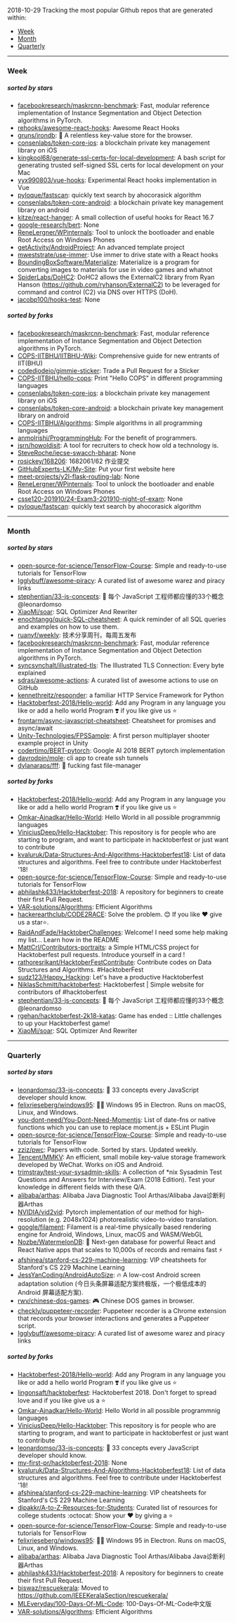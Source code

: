 2018-10-29
Tracking the most popular Github repos that are generated within: 
* [Week](https://github.com/polebug/github_trending_spider/blob/master/2018-10-29.md#week)
* [Month](https://github.com/polebug/github_trending_spider/blob/master/2018-10-29.md#month)
* [Quarterly](https://github.com/polebug/github_trending_spider/blob/master/2018-10-29.md#quarterly)
--- 
### Week 
##### sorted by stars 
* [facebookresearch/maskrcnn-benchmark](https://github.com/facebookresearch/maskrcnn-benchmark): Fast, modular reference implementation of Instance Segmentation and Object Detection algorithms in PyTorch.
* [rehooks/awesome-react-hooks](https://github.com/rehooks/awesome-react-hooks): Awesome React Hooks
* [gruns/irondb](https://github.com/gruns/irondb): :nut_and_bolt: A relentless key-value store for the browser.
* [consenlabs/token-core-ios](https://github.com/consenlabs/token-core-ios): a blockchain private key management library on iOS
* [kingkool68/generate-ssl-certs-for-local-development](https://github.com/kingkool68/generate-ssl-certs-for-local-development): A bash script for generating trusted self-signed SSL certs for local development on your Mac
* [yyx990803/vue-hooks](https://github.com/yyx990803/vue-hooks): Experimental React hooks implementation in Vue
* [pyloque/fastscan](https://github.com/pyloque/fastscan): quickly text search by ahocorasick algorithm
* [consenlabs/token-core-android](https://github.com/consenlabs/token-core-android): a blockchain private key management library on android
* [kitze/react-hanger](https://github.com/kitze/react-hanger): A small collection of useful hooks for React 16.7
* [google-research/bert](https://github.com/google-research/bert): None
* [ReneLergner/WPinternals](https://github.com/ReneLergner/WPinternals): Tool to unlock the bootloader and enable Root Access on Windows Phones
* [getActivity/AndroidProject](https://github.com/getActivity/AndroidProject): An advanced template project
* [mweststrate/use-immer](https://github.com/mweststrate/use-immer): Use immer to drive state with a React hooks
* [BoundingBoxSoftware/Materialize](https://github.com/BoundingBoxSoftware/Materialize): Materialize is a program for converting images to materials for use in video games and whatnot
* [SpiderLabs/DoHC2](https://github.com/SpiderLabs/DoHC2): DoHC2 allows the ExternalC2 library from Ryan Hanson (https://github.com/ryhanson/ExternalC2) to be leveraged for command and control (C2) via DNS over HTTPS (DoH).
* [jacobp100/hooks-test](https://github.com/jacobp100/hooks-test): None
##### sorted by forks 
* [facebookresearch/maskrcnn-benchmark](https://github.com/facebookresearch/maskrcnn-benchmark): Fast, modular reference implementation of Instance Segmentation and Object Detection algorithms in PyTorch.
* [COPS-IITBHU/IITBHU-Wiki](https://github.com/COPS-IITBHU/IITBHU-Wiki): Comprehensive guide for new entrants of IIT(BHU)
* [codediodeio/gimmie-sticker](https://github.com/codediodeio/gimmie-sticker): Trade a Pull Request for a Sticker
* [COPS-IITBHU/hello-cops](https://github.com/COPS-IITBHU/hello-cops): Print "Hello COPS" in different programming languages
* [consenlabs/token-core-ios](https://github.com/consenlabs/token-core-ios): a blockchain private key management library on iOS
* [consenlabs/token-core-android](https://github.com/consenlabs/token-core-android): a blockchain private key management library on android
* [COPS-IITBHU/Algorithms](https://github.com/COPS-IITBHU/Algorithms): Simple algorithms in all programming languages
* [anmolrishi/ProgrammingHub](https://github.com/anmolrishi/ProgrammingHub): For the benefit of programmers.
* [jsrn/howoldisit](https://github.com/jsrn/howoldisit): A tool for recruiters to check how old a technology is.
* [SteveRoche/iecse-swacch-bharat](https://github.com/SteveRoche/iecse-swacch-bharat): None
* [rosickey/168206](https://github.com/rosickey/168206): 1682061/62 作业提交
* [GitHubExperts-LK/My-Site](https://github.com/GitHubExperts-LK/My-Site): Put your first website here
* [meet-projects/y2l-flask-routing-lab](https://github.com/meet-projects/y2l-flask-routing-lab): None
* [ReneLergner/WPinternals](https://github.com/ReneLergner/WPinternals): Tool to unlock the bootloader and enable Root Access on Windows Phones
* [csse120-201910/24-Exam3-201910-night-of-exam](https://github.com/csse120-201910/24-Exam3-201910-night-of-exam): None
* [pyloque/fastscan](https://github.com/pyloque/fastscan): quickly text search by ahocorasick algorithm
--- 
### Month 
##### sorted by stars 
* [open-source-for-science/TensorFlow-Course](https://github.com/open-source-for-science/TensorFlow-Course): Simple and ready-to-use tutorials for TensorFlow 
* [Igglybuff/awesome-piracy](https://github.com/Igglybuff/awesome-piracy): A curated list of awesome warez and piracy links
* [stephentian/33-js-concepts](https://github.com/stephentian/33-js-concepts): :scroll: 每个 JavaScript 工程师都应懂的33个概念 @leonardomso
* [XiaoMi/soar](https://github.com/XiaoMi/soar): SQL Optimizer And Rewriter
* [enochtangg/quick-SQL-cheatsheet](https://github.com/enochtangg/quick-SQL-cheatsheet): A quick reminder of all SQL queries and examples on how to use them. 
* [ruanyf/weekly](https://github.com/ruanyf/weekly): 技术分享周刊，每周五发布
* [facebookresearch/maskrcnn-benchmark](https://github.com/facebookresearch/maskrcnn-benchmark): Fast, modular reference implementation of Instance Segmentation and Object Detection algorithms in PyTorch.
* [syncsynchalt/illustrated-tls](https://github.com/syncsynchalt/illustrated-tls): The Illustrated TLS Connection: Every byte explained
* [sdras/awesome-actions](https://github.com/sdras/awesome-actions): A curated list of awesome actions to use on GitHub
* [kennethreitz/responder](https://github.com/kennethreitz/responder): a familiar HTTP Service Framework for Python
* [Hacktoberfest-2018/Hello-world](https://github.com/Hacktoberfest-2018/Hello-world): Add any  Program in any language you like or add a hello world Program ❣️ if you like give us :star:
* [frontarm/async-javascript-cheatsheet](https://github.com/frontarm/async-javascript-cheatsheet): Cheatsheet for promises and async/await
* [Unity-Technologies/FPSSample](https://github.com/Unity-Technologies/FPSSample): A first person multiplayer shooter example project in Unity
* [codertimo/BERT-pytorch](https://github.com/codertimo/BERT-pytorch): Google AI 2018 BERT pytorch implementation
* [davrodpin/mole](https://github.com/davrodpin/mole): cli app to create ssh tunnels
* [dylanaraps/fff](https://github.com/dylanaraps/fff): :rocket: fucking fast file-manager
##### sorted by forks 
* [Hacktoberfest-2018/Hello-world](https://github.com/Hacktoberfest-2018/Hello-world): Add any  Program in any language you like or add a hello world Program ❣️ if you like give us :star:
* [Omkar-Ajnadkar/Hello-World](https://github.com/Omkar-Ajnadkar/Hello-World): Hello World in all possible programmnig languages
* [ViniciusDeep/Hello-Hacktober](https://github.com/ViniciusDeep/Hello-Hacktober):  This repository is for people who are starting to program, and want to participate in hacktoberfest  or just want to contribute
* [kvaluruk/Data-Structures-And-Algorithms-Hacktoberfest18](https://github.com/kvaluruk/Data-Structures-And-Algorithms-Hacktoberfest18): List of data structures and algorithms. Feel free to contribute under Hacktoberfest '18!
* [open-source-for-science/TensorFlow-Course](https://github.com/open-source-for-science/TensorFlow-Course): Simple and ready-to-use tutorials for TensorFlow 
* [abhilashk433/Hacktoberfest-2018](https://github.com/abhilashk433/Hacktoberfest-2018): A repository for beginners to create their first Pull Request. 
* [VAR-solutions/Algorithms](https://github.com/VAR-solutions/Algorithms): Efficient Algorithms
* [hackerearthclub/CODE2RACE](https://github.com/hackerearthclub/CODE2RACE):  Solve the problem. 😊 If you like ❤ give us a star⭐.
* [RaidAndFade/HacktoberChallenges](https://github.com/RaidAndFade/HacktoberChallenges): Welcome! I need some help making my list... Learn how in the README
* [MattCrl/Contributors-portraits](https://github.com/MattCrl/Contributors-portraits): a Simple HTML/CSS project for Hacktoberfest pull requests. Introduce yourself in a card !
* [rathoresrikant/HacktoberFestContribute](https://github.com/rathoresrikant/HacktoberFestContribute): Contribute codes on Data Structures and Algorithms. #HacktoberFest
* [sudz123/Happy_Hacking](https://github.com/sudz123/Happy_Hacking): Let's have a productive Hacktoberfest
* [NiklasSchmitt/hacktoberfest](https://github.com/NiklasSchmitt/hacktoberfest): Hacktoberfest | Simple website for contributors of #hacktoberfest
* [stephentian/33-js-concepts](https://github.com/stephentian/33-js-concepts): :scroll: 每个 JavaScript 工程师都应懂的33个概念 @leonardomso
* [rgehan/hacktoberfest-2k18-katas](https://github.com/rgehan/hacktoberfest-2k18-katas): Game has ended :: Little challenges to up your Hacktoberfest game!
* [XiaoMi/soar](https://github.com/XiaoMi/soar): SQL Optimizer And Rewriter
--- 
### Quarterly 
##### sorted by stars 
* [leonardomso/33-js-concepts](https://github.com/leonardomso/33-js-concepts): 📜 33 concepts every JavaScript developer should know.
* [felixrieseberg/windows95](https://github.com/felixrieseberg/windows95): 💩🚀 Windows 95 in Electron. Runs on macOS, Linux, and Windows.
* [you-dont-need/You-Dont-Need-Momentjs](https://github.com/you-dont-need/You-Dont-Need-Momentjs): List of date-fns or native functions which you can use to replace moment.js + ESLint Plugin 
* [open-source-for-science/TensorFlow-Course](https://github.com/open-source-for-science/TensorFlow-Course): Simple and ready-to-use tutorials for TensorFlow 
* [zziz/pwc](https://github.com/zziz/pwc): Papers with code. Sorted by stars. Updated weekly. 
* [Tencent/MMKV](https://github.com/Tencent/MMKV): An efficient, small mobile key-value storage framework developed by WeChat. Works on iOS and Android.
* [trimstray/test-your-sysadmin-skills](https://github.com/trimstray/test-your-sysadmin-skills): A collection of *nix Sysadmin Test Questions and Answers for Interview/Exam (2018 Edition). Test your knowledge in different fields with these Q/A.
* [alibaba/arthas](https://github.com/alibaba/arthas): Alibaba Java Diagnostic Tool Arthas/Alibaba Java诊断利器Arthas
* [NVIDIA/vid2vid](https://github.com/NVIDIA/vid2vid): Pytorch implementation of our method for high-resolution (e.g. 2048x1024) photorealistic video-to-video translation.
* [google/filament](https://github.com/google/filament): Filament is a real-time physically based rendering engine for Android, Windows, Linux, macOS and WASM/WebGL
* [Nozbe/WatermelonDB](https://github.com/Nozbe/WatermelonDB): 🍉 Next-gen database for powerful React and React Native apps that scales to 10,000s of records and remains fast ⚡️
* [afshinea/stanford-cs-229-machine-learning](https://github.com/afshinea/stanford-cs-229-machine-learning): VIP cheatsheets for Stanford's CS 229 Machine Learning
* [JessYanCoding/AndroidAutoSize](https://github.com/JessYanCoding/AndroidAutoSize): 🔥 A low-cost Android screen adaptation solution (今日头条屏幕适配方案终极版，一个极低成本的 Android 屏幕适配方案).
* [rwv/chinese-dos-games](https://github.com/rwv/chinese-dos-games): 🎮 Chinese DOS games in browser.
* [checkly/puppeteer-recorder](https://github.com/checkly/puppeteer-recorder): Puppeteer recorder is a Chrome extension that records your browser interactions and generates a  Puppeteer script.
* [Igglybuff/awesome-piracy](https://github.com/Igglybuff/awesome-piracy): A curated list of awesome warez and piracy links
##### sorted by forks 
* [Hacktoberfest-2018/Hello-world](https://github.com/Hacktoberfest-2018/Hello-world): Add any  Program in any language you like or add a hello world Program ❣️ if you like give us :star:
* [lingonsaft/hacktoberfest](https://github.com/lingonsaft/hacktoberfest): Hacktoberfest 2018. Don't forget to spread love and if you like give us a ⭐️
* [Omkar-Ajnadkar/Hello-World](https://github.com/Omkar-Ajnadkar/Hello-World): Hello World in all possible programmnig languages
* [ViniciusDeep/Hello-Hacktober](https://github.com/ViniciusDeep/Hello-Hacktober):  This repository is for people who are starting to program, and want to participate in hacktoberfest  or just want to contribute
* [leonardomso/33-js-concepts](https://github.com/leonardomso/33-js-concepts): 📜 33 concepts every JavaScript developer should know.
* [my-first-pr/hacktoberfest-2018](https://github.com/my-first-pr/hacktoberfest-2018): None
* [kvaluruk/Data-Structures-And-Algorithms-Hacktoberfest18](https://github.com/kvaluruk/Data-Structures-And-Algorithms-Hacktoberfest18): List of data structures and algorithms. Feel free to contribute under Hacktoberfest '18!
* [afshinea/stanford-cs-229-machine-learning](https://github.com/afshinea/stanford-cs-229-machine-learning): VIP cheatsheets for Stanford's CS 229 Machine Learning
* [dipakkr/A-to-Z-Resources-for-Students](https://github.com/dipakkr/A-to-Z-Resources-for-Students): Curated list of resources for college students :octocat: Show your :heart: by giving a :star:
* [open-source-for-science/TensorFlow-Course](https://github.com/open-source-for-science/TensorFlow-Course): Simple and ready-to-use tutorials for TensorFlow 
* [felixrieseberg/windows95](https://github.com/felixrieseberg/windows95): 💩🚀 Windows 95 in Electron. Runs on macOS, Linux, and Windows.
* [alibaba/arthas](https://github.com/alibaba/arthas): Alibaba Java Diagnostic Tool Arthas/Alibaba Java诊断利器Arthas
* [abhilashk433/Hacktoberfest-2018](https://github.com/abhilashk433/Hacktoberfest-2018): A repository for beginners to create their first Pull Request. 
* [biswaz/rescuekerala](https://github.com/biswaz/rescuekerala): Moved to https://github.com/IEEEKeralaSection/rescuekerala/
* [MLEveryday/100-Days-Of-ML-Code](https://github.com/MLEveryday/100-Days-Of-ML-Code): 100-Days-Of-ML-Code中文版
* [VAR-solutions/Algorithms](https://github.com/VAR-solutions/Algorithms): Efficient Algorithms
